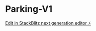 # Parking-V1

[Edit in StackBlitz next generation editor ⚡️](https://stackblitz.com/~/github.com/eeemptyyy/Parking-V1)